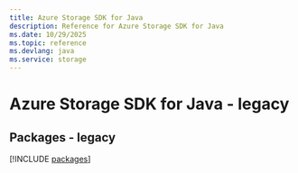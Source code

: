 ```yaml
---
title: Azure Storage SDK for Java
description: Reference for Azure Storage SDK for Java
ms.date: 10/29/2025
ms.topic: reference
ms.devlang: java
ms.service: storage
---
```

# Azure Storage SDK for Java - legacy
## Packages - legacy
[!INCLUDE [packages](storage-index.md)]